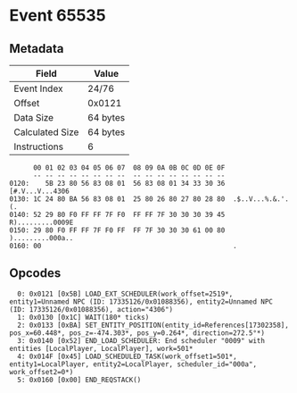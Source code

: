 # Event 65535

## Metadata

| Field           | Value    |
|-----------------|----------|
| Event Index     | 24/76    |
| Offset          | 0x0121   |
| Data Size       | 64 bytes |
| Calculated Size | 64 bytes |
| Instructions    | 6        |

```
      00 01 02 03 04 05 06 07  08 09 0A 0B 0C 0D 0E 0F
      -- -- -- -- -- -- -- --  -- -- -- -- -- -- -- --
0120:    5B 23 80 56 83 08 01  56 83 08 01 34 33 30 36   [#.V...V...4306
0130: 1C 24 80 BA 56 83 08 01  25 80 26 80 27 80 28 80  .$..V...%.&.'.(.
0140: 52 29 80 F0 FF FF 7F F0  FF FF 7F 30 30 30 39 45  R).........0009E
0150: 29 80 F0 FF FF 7F F0 FF  FF 7F 30 30 30 61 00 80  ).........000a..
0160: 00                                                .               
```

## Opcodes

```
  0: 0x0121 [0x5B] LOAD_EXT_SCHEDULER(work_offset=2519*, entity1=Unnamed NPC (ID: 17335126/0x01088356), entity2=Unnamed NPC (ID: 17335126/0x01088356), action="4306")
  1: 0x0130 [0x1C] WAIT(180* ticks)
  2: 0x0133 [0xBA] SET_ENTITY_POSITION(entity_id=References[17302358], pos_x=60.448*, pos_z=-474.303*, pos_y=0.264*, direction=272.5°*)
  3: 0x0140 [0x52] END_LOAD_SCHEDULER: End scheduler "0009" with entities [LocalPlayer, LocalPlayer], work=501*
  4: 0x014F [0x45] LOAD_SCHEDULED_TASK(work_offset1=501*, entity1=LocalPlayer, entity2=LocalPlayer, scheduler_id="000a", work_offset2=0*)
  5: 0x0160 [0x00] END_REQSTACK()
```
